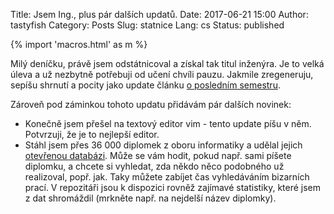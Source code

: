 Title: Jsem Ing., plus pár dalších updatů.
Date: 2017-06-21 15:00
Author: tastyfish
Category: Posts
Slug: statnice
Lang: cs
Status: published

{% import 'macros.html' as m %}

Milý deníčku, právě jsem odstátnicoval a získal tak titul inženýra. Je to velká
úleva a už nezbytně potřebuji od učení chvíli pauzu. Jakmile zregeneruju,
sepíšu shrnutí a pocity jako update článku <a href="/ing5.html">o posledním semestru</a>.

Zároveň pod záminkou tohoto updatu přidávám pár dalších novinek:

- Konečně jsem přešel na textový editor vim - tento update píšu v něm. Potvrzuji, že je to nejlepší editor.
- Stáhl jsem přes 36 000 diplomek z oboru informatiky a udělal jejich <a href="">otevřenou databázi</a>.
  Může se vám hodit, pokud např. sami píšete diplomku, a chcete si vyhledat, zda někdo něco
  podobného už realizoval, popř. jak. Taky můžete zabíjet čas vyhledáváním bizarních prací. V repozitáři jsou k
  dispozici rovněž zajímavé statistiky, které jsem z dat shromáždil (mrkněte např. na nejdelší název diplomky).
